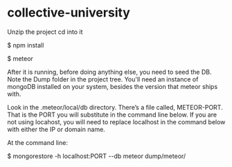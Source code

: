 # collective-university

Unzip the project cd into it

$ npm install 

$ meteor

After it is running, before doing anything else, you need to seed the DB. Note the Dump folder in the project tree. You'll need an instance of mongoDB installed on your system, besides the version that meteor ships with.

Look in the .meteor/local/db directory. There’s a file called, METEOR-PORT. That is the PORT you will substitute in the command line below. If you are not using locahost, you will need to replace localhost in the command below with either the IP or domain name.

At the command line:

$ mongorestore -h localhost:PORT --db meteor dump/meteor/